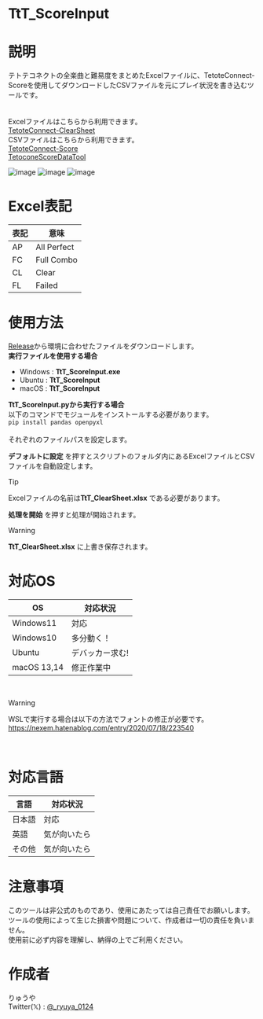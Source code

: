 # TtT_ScoreInput
# 説明
テトテコネクトの全楽曲と難易度をまとめたExcelファイルに、TetoteConnect-Scoreを使用してダウンロードしたCSVファイルを元にプレイ状況を書き込むツールです。<br>
<br><br>
Excelファイルはこちらから利用できます。<br>
[TetoteConnect-ClearSheet](https://github.com/neco0814/TetoteConnect-ClearSheet)<br>
CSVファイルはこちらから利用できます。<br>
[TetoteConnect-Score](https://github.com/3-show/TetoteConnect-Score)<br>
[TetoconeScoreDataTool](https://github.com/chespins/TetoconeScoreDataTool)

![image](https://github.com/user-attachments/assets/b2385a2c-a2f1-4b67-828b-dacd442af340)
![image](https://github.com/user-attachments/assets/75befec7-3315-43dc-b1b1-adf3b520aaf9)
![image](https://github.com/user-attachments/assets/423f1f4d-5305-4c28-9039-4b5d06d3ffb2)

# Excel表記
| 表記 | 意味 |
----|----
| AP | All Perfect |
| FC | Full Combo |
| CL | Clear |
| FL | Failed |

# 使用方法
[Release](https://github.com/ryuya0124/TtT_ScoreInput/releases)から環境に合わせたファイルをダウンロードします。<br>
**実行ファイルを使用する場合**
<br>
- Windows : **TtT_ScoreInput.exe**<br>
- Ubuntu : **TtT_ScoreInput**<br>
- macOS : **TtT_ScoreInput**<br>

**TtT_ScoreInput.pyから実行する場合**
<br>
以下のコマンドでモジュールをインストールする必要があります。<br>
`pip install pandas openpyxl`
<br>
<br>
それぞれのファイルパスを設定します。<br>

**デフォルトに設定** を押すとスクリプトのフォルダ内にあるExcelファイルとCSVファイルを自動設定します。<br>
> [!TIP] 
> Excelファイルの名前は**TtT_ClearSheet.xlsx** である必要があります。

 **処理を開始** を押すと処理が開始されます。<br>

> [!WARNING] 
> **TtT_ClearSheet.xlsx** に上書き保存されます。

# 対応OS
| OS | 対応状況 |
----|----
| Windows11 | 対応 |
| Windows10 | 多分動く！ |
| Ubuntu | デバッカー求む! |
| macOS 13,14 | 修正作業中 |

<br>

> [!WARNING]
> WSLで実行する場合は以下の方法でフォントの修正が必要です。<br>
> https://nexem.hatenablog.com/entry/2020/07/18/223540
<br>

# 対応言語
| 言語 | 対応状況 | 
----|----
| 日本語 | 対応 |
| 英語 | 気が向いたら |
| その他 | 気が向いたら |

# 注意事項
このツールは非公式のものであり、使用にあたっては自己責任でお願いします。<br>
ツールの使用によって生じた損害や問題について、作成者は一切の責任を負いません。<br>
使用前に必ず内容を理解し、納得の上でご利用ください。

# 作成者
りゅうや<br>
Twitter(𝕏) : [@_ryuya_0124](https://x.com/_ryuya_0124)
